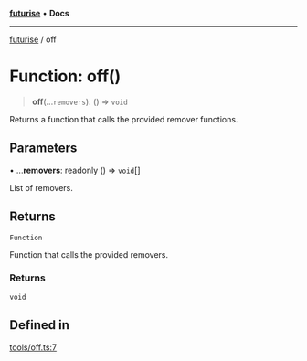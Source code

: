 [**futurise**](../README.md) • **Docs**

***

[futurise](../README.md) / off

# Function: off()

> **off**(...`removers`): () => `void`

Returns a function that calls the provided remover functions.

## Parameters

• ...**removers**: readonly () => `void`[]

List of removers.

## Returns

`Function`

Function that calls the provided removers.

### Returns

`void`

## Defined in

[tools/off.ts:7](https://github.com/nevoland/futurise/blob/e367c94d1d167836196f4968f6ce3576b3470f4d/lib/tools/off.ts#L7)
